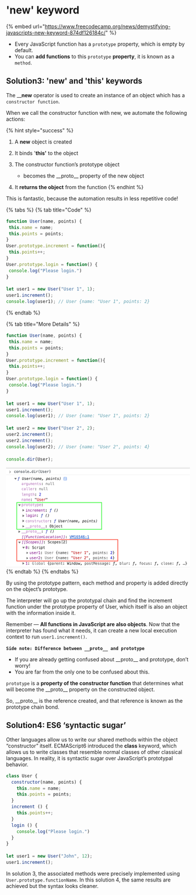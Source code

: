 # 'new' keyword

{% embed url="https://www.freecodecamp.org/news/demystifying-javascripts-new-keyword-874df126184c/" %}



* Every JavaScript function has a `prototype` property, which is empty by default. 
* You can **add functions** to this `prototype` **property**, it is known as a `method`. 



## **Solution3: 'new' and 'this' keywords**

The __**new** operator is used to create an instance of an object which has a `constructor function`.

When we call the constructor function with new, we automate the following actions:

{% hint style="success" %}
1. A **new** object is created
2. It binds '**this'** to the object
3. The constructor function’s prototype object 

    - becomes the \_\_proto\_\_ property of the new object

4. It **returns the object** from the function
{% endhint %}

This is fantastic, because the automation results in less repetitive code!

{% tabs %}
{% tab title="Code" %}
```javascript
function User(name, points) {
 this.name = name; 
 this.points = points;
}
User.prototype.increment = function(){
 this.points++;
}
User.prototype.login = function() {
 console.log("Please login.")
}

let user1 = new User("User 1", 1);
user1.increment();
console.log(user1); // User {name: "User 1", points: 2}
```
{% endtab %}

{% tab title="More Details" %}


```javascript
function User(name, points) {
 this.name = name; 
 this.points = points;
}
User.prototype.increment = function(){
 this.points++;
}
User.prototype.login = function() {
 console.log("Please login.")
}

let user1 = new User("User 1", 1);
user1.increment();
console.log(user1); // User {name: "User 1", points: 2}

let user2 = new User("User 2", 2);
user2.increment();
user2.increment();
console.log(user2); // User {name: "User 2", points: 4}

console.dir(User);
```

![](../../../.gitbook/assets/image%20%28171%29.png)
{% endtab %}
{% endtabs %}



By using the prototype pattern, each method and property is added directly on the object’s prototype.

The interpreter will go up the prototypal chain and find the increment function under the prototype property of User, which itself is also an object with the information inside it. 

Remember — **All functions in JavaScript are also objects**. Now that the interpreter has found what it needs, it can create a new local execution context to run `user1.increment()`.

**`Side note: Difference between __proto__ and prototype`**

* If you are already getting confused about \_\_proto\_\_ and prototype, don’t worry! 
* You are far from the only one to be confused about this.

`prototype` is a **property of the constructor function** that determines what will become the \_\_proto\_\_ property on the constructed object.

So, \_\_proto\_\_ is the reference created, and that reference is known as the prototype chain bond.

## **Solution4: ES6 ‘syntactic sugar’**

Other languages allow us to write our shared methods within the object “constructor” itself. ECMAScript6 introduced the **class** keyword, which allows us to write classes that resemble normal classes of other classical languages. In reality, it is syntactic sugar over JavaScript’s prototypal behavior.

```javascript
class User {
  constructor(name, points) {
    this.name = name;
    this.points = points;
  }
  increment () {
    this.points++;
  }
  login () {
    console.log("Please login.")
  }
}

let user1 = new User("John", 12);
user1.increment();
```

In solution 3, the associated methods were precisely implemented using `User.prototype.functionName`. In this solution 4, the same results are achieved but the syntax looks cleaner.

